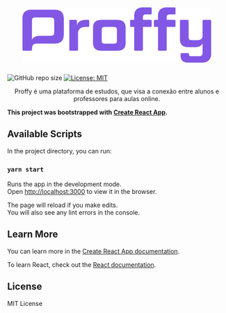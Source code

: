 <h1 align="center">
  <img alt="NextLevelWeek2" title="#NextLevelWeek2" src="logo.jpg" />
</h1>


![GitHub repo size](https://img.shields.io/github/repo-size/oricardos/Proffy) [![License: MIT](https://img.shields.io/badge/License-MIT-green.svg)](https://opensource.org/licenses/MIT)


<p align="center">Proffy é uma plataforma de estudos, que visa a conexão entre alunos e professores para aulas online.</p>


**This project was bootstrapped with [Create React App](https://github.com/facebook/create-react-app).**

## Available Scripts

In the project directory, you can run:

### `yarn start`

Runs the app in the development mode.<br />
Open [http://localhost:3000](http://localhost:3000) to view it in the browser.

The page will reload if you make edits.<br />
You will also see any lint errors in the console.




## Learn More

You can learn more in the [Create React App documentation](https://facebook.github.io/create-react-app/docs/getting-started).

To learn React, check out the [React documentation](https://reactjs.org/).

## License
MIT License
